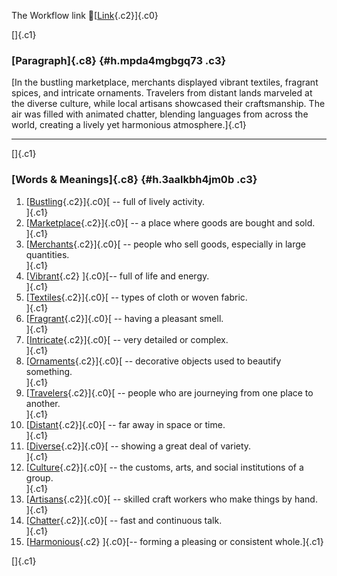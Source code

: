 The Workflow link
👏[[Link](https://www.google.com/url?q=http://www.google.com&sa=D&source=editors&ust=1761179982718690&usg=AOvVaw3fGZR0df_cBZ2Rweycw_oy){.c2}]{.c0}

[]{.c1}

### [Paragraph]{.c8} {#h.mpda4mgbgq73 .c3}

[In the bustling marketplace, merchants displayed vibrant textiles,
fragrant spices, and intricate ornaments. Travelers from distant lands
marveled at the diverse culture, while local artisans showcased their
craftsmanship. The air was filled with animated chatter, blending
languages from across the world, creating a lively yet harmonious
atmosphere.]{.c1}

------------------------------------------------------------------------

[]{.c1}

### [Words & Meanings]{.c8} {#h.3aalkbh4jm0b .c3}

1.  [[Bustling](https://www.google.com/url?q=http://www.google.com&sa=D&source=editors&ust=1761179982720763&usg=AOvVaw0YGYw_uqdDp4ztaEVxf4SY){.c2}]{.c0}[ --
    full of lively activity.\
    ]{.c1}
2.  [[Marketplace](https://www.google.com/url?q=http://www.google.com&sa=D&source=editors&ust=1761179982721317&usg=AOvVaw1c1gfi6ve2N96ylUEO_LqX){.c2}]{.c0}[ --
    a place where goods are bought and sold.\
    ]{.c1}
3.  [[Merchants](https://www.google.com/url?q=http://www.google.com&sa=D&source=editors&ust=1761179982721821&usg=AOvVaw3EIuqweHEeAfrfmC-vCp-k){.c2}]{.c0}[ --
    people who sell goods, especially in large quantities.\
    ]{.c1}
4.  [[Vibrant](https://www.google.com/url?q=http://www.google.com&sa=D&source=editors&ust=1761179982722530&usg=AOvVaw3JLG_N3rF4utLHq0Vs9SEL){.c2}
    ]{.c0}[-- full of life and energy.\
    ]{.c1}
5.  [[Textiles](https://www.google.com/url?q=http://www.google.com&sa=D&source=editors&ust=1761179982722873&usg=AOvVaw0FhbC2xeKCDM6t-pCP-UDe){.c2}]{.c0}[ --
    types of cloth or woven fabric.\
    ]{.c1}
6.  [[Fragrant](https://www.google.com/url?q=http://www.google.com&sa=D&source=editors&ust=1761179982723155&usg=AOvVaw1ip9TvGTx5wl3oG-77INg_){.c2}]{.c0}[ --
    having a pleasant smell.\
    ]{.c1}
7.  [[Intricate](https://www.google.com/url?q=http://www.google.com&sa=D&source=editors&ust=1761179982723399&usg=AOvVaw1IzsbK3q7mglu8vaZvExcU){.c2}]{.c0}[ --
    very detailed or complex.\
    ]{.c1}
8.  [[Ornaments](https://www.google.com/url?q=http://www.google.com&sa=D&source=editors&ust=1761179982723681&usg=AOvVaw0SekxBYP2Nzpyx7mutUirY){.c2}]{.c0}[ --
    decorative objects used to beautify something.\
    ]{.c1}
9.  [[Travelers](https://www.google.com/url?q=http://www.google.com&sa=D&source=editors&ust=1761179982724127&usg=AOvVaw09zcDmCPbnGFbZkkoLscdY){.c2}]{.c0}[ --
    people who are journeying from one place to another.\
    ]{.c1}
10. [[Distant](https://www.google.com/url?q=http://www.google.com&sa=D&source=editors&ust=1761179982724541&usg=AOvVaw0sxCTfUDepk5Oi2TSHCb1u){.c2}]{.c0}[ --
    far away in space or time.\
    ]{.c1}
11. [[Diverse](https://www.google.com/url?q=http://www.google.com&sa=D&source=editors&ust=1761179982725063&usg=AOvVaw05Wy19kNbanFkzItSgR2DC){.c2}]{.c0}[ --
    showing a great deal of variety.\
    ]{.c1}
12. [[Culture](https://www.google.com/url?q=http://www.google.com&sa=D&source=editors&ust=1761179982725532&usg=AOvVaw30mAU62IAw-759zjNYbTMa){.c2}]{.c0}[ --
    the customs, arts, and social institutions of a group.\
    ]{.c1}
13. [[Artisans](https://www.google.com/url?q=http://www.google.com&sa=D&source=editors&ust=1761179982725953&usg=AOvVaw39DKGCwItx4HSWJS1KWJuv){.c2}]{.c0}[ --
    skilled craft workers who make things by hand.\
    ]{.c1}
14. [[Chatter](https://www.google.com/url?q=http://www.google.com&sa=D&source=editors&ust=1761179982726310&usg=AOvVaw0qCQ5YkCU8sZp76X8roihn){.c2}]{.c0}[ --
    fast and continuous talk.\
    ]{.c1}
15. [[Harmonious](https://www.google.com/url?q=http://www.google.com&sa=D&source=editors&ust=1761179982726580&usg=AOvVaw1NkNFgjQaiXfEAkPAplUDz){.c2}
    ]{.c0}[-- forming a pleasing or consistent whole.]{.c1}

[]{.c1}
